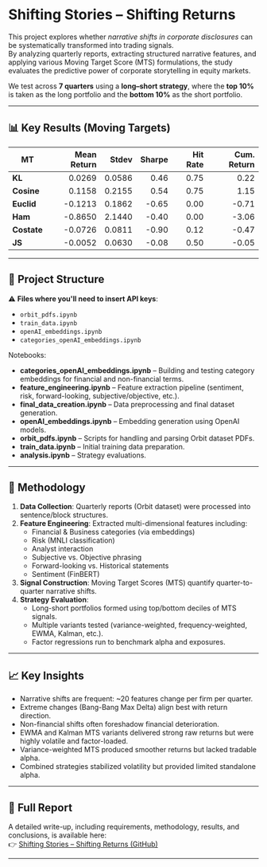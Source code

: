 # Shifting Stories – Shifting Returns

This project explores whether *narrative shifts in corporate disclosures* can be systematically transformed into trading signals.  
By analyzing quarterly reports, extracting structured narrative features, and applying various Moving Target Score (MTS) formulations, the study evaluates the predictive power of corporate storytelling in equity markets.

We test across **7 quarters** using a **long–short strategy**, where the **top 10%** is taken as the long portfolio and the **bottom 10%** as the short portfolio.

---

## 📊 Key Results (Moving Targets)

| MT   | Mean Return | Stdev  | Sharpe | Hit Rate | Cum. Return |
|------------|------------:|-------:|-------:|---------:|-------------:|
| **KL**     | 0.0269      | 0.0586 | 0.46   | 0.75     | 0.22         |
| **Cosine** | 0.1158      | 0.2155 | 0.54   | 0.75     | 1.15         |
| **Euclid** | -0.1213     | 0.1862 | -0.65  | 0.00     | -0.71        |
| **Ham**    | -0.8650     | 2.1440 | -0.40  | 0.00     | -3.06        |
| **Costate**| -0.0726     | 0.0811 | -0.90  | 0.12     | -0.47        |
| **JS**     | -0.0052     | 0.0630 | -0.08  | 0.50     | -0.05        |

---



## 📂 Project Structure

⚠️ **Files where you'll need to insert API keys**:  
- `orbit_pdfs.ipynb`  
- `train_data.ipynb`  
- `openAI_embeddings.ipynb`  
- `categories_openAI_embeddings.ipynb`  

Notebooks:  
- **categories_openAI_embeddings.ipynb** – Building and testing category embeddings for financial and non-financial terms.  
- **feature_engineering.ipynb** – Feature extraction pipeline (sentiment, risk, forward-looking, subjective/objective, etc.).  
- **final_data_creation.ipynb** – Data preprocessing and final dataset generation.  
- **openAI_embeddings.ipynb** – Embedding generation using OpenAI models.  
- **orbit_pdfs.ipynb** – Scripts for handling and parsing Orbit dataset PDFs.  
- **train_data.ipynb** – Initial training data preparation.  
- **analysis.ipynb** – Strategy evaluations.  

---

## 🚀 Methodology

1. **Data Collection**: Quarterly reports (Orbit dataset) were processed into sentence/block structures.  
2. **Feature Engineering**: Extracted multi-dimensional features including:
   - Financial & Business categories (via embeddings)  
   - Risk (MNLI classification)  
   - Analyst interaction  
   - Subjective vs. Objective phrasing  
   - Forward-looking vs. Historical statements  
   - Sentiment (FinBERT)  
3. **Signal Construction**: Moving Target Scores (MTS) quantify quarter-to-quarter narrative shifts.  
4. **Strategy Evaluation**:  
   - Long-short portfolios formed using top/bottom deciles of MTS signals.  
   - Multiple variants tested (variance-weighted, frequency-weighted, EWMA, Kalman, etc.).  
   - Factor regressions run to benchmark alpha and exposures.  

---

## 📈 Key Insights

- Narrative shifts are frequent: ~20 features change per firm per quarter.  
- Extreme changes (Bang-Bang Max Delta) align best with return direction.  
- Non-financial shifts often foreshadow financial deterioration.  
- EWMA and Kalman MTS variants delivered strong raw returns but were highly volatile and factor-loaded.  
- Variance-weighted MTS produced smoother returns but lacked tradable alpha.  
- Combined strategies stabilized volatility but provided limited standalone alpha.  

---

## 📑 Full Report

A detailed write-up, including requirements, methodology, results, and conclusions, is available here:  
👉 [Shifting Stories – Shifting Returns (GitHub)](https://github.com/komalniraula/Shifting-Stories---Shifting-Returns/blob/main/Shifting%20Returns%20(Alphathon%20Q3).pdf)

---
